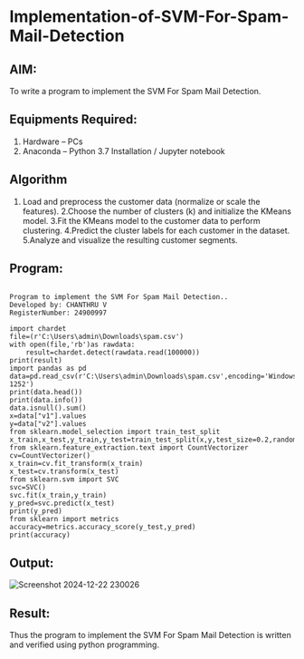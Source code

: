 # Implementation-of-SVM-For-Spam-Mail-Detection

## AIM:
To write a program to implement the SVM For Spam Mail Detection.

## Equipments Required:
1. Hardware – PCs
2. Anaconda – Python 3.7 Installation / Jupyter notebook

## Algorithm
1. Load and preprocess the customer data (normalize or scale the features).
2.Choose the number of clusters (k) and initialize the KMeans model.
3.Fit the KMeans model to the customer data to perform clustering.
4.Predict the cluster labels for each customer in the dataset. 5.Analyze and visualize the resulting customer segments. 

## Program:
```

Program to implement the SVM For Spam Mail Detection..
Developed by: CHANTHRU V
RegisterNumber: 24900997

import chardet
file=(r'C:\Users\admin\Downloads\spam.csv')
with open(file,'rb')as rawdata:
    result=chardet.detect(rawdata.read(100000))
print(result)
import pandas as pd
data=pd.read_csv(r'C:\Users\admin\Downloads\spam.csv',encoding='Windows-1252')
print(data.head())
print(data.info())
data.isnull().sum()
x=data["v1"].values
y=data["v2"].values
from sklearn.model_selection import train_test_split
x_train,x_test,y_train,y_test=train_test_split(x,y,test_size=0.2,random_state=0)
from sklearn.feature_extraction.text import CountVectorizer
cv=CountVectorizer()
x_train=cv.fit_transform(x_train)
x_test=cv.transform(x_test)
from sklearn.svm import SVC
svc=SVC()
svc.fit(x_train,y_train)
y_pred=svc.predict(x_test)
print(y_pred)
from sklearn import metrics
accuracy=metrics.accuracy_score(y_test,y_pred)
print(accuracy)

```

## Output:
![Screenshot 2024-12-22 230026](https://github.com/user-attachments/assets/ab3b117c-d7e1-4102-8bca-319a1a02d598)



## Result:
Thus the program to implement the SVM For Spam Mail Detection is written and verified using python programming.
